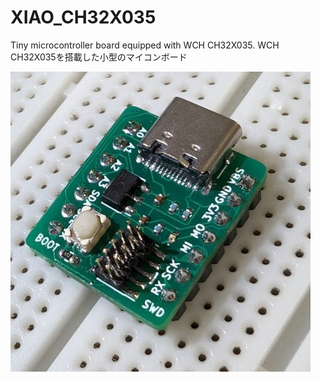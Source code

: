 # XIAO_CH32X035
 Tiny microcontroller board equipped with WCH CH32X035. WCH CH32X035を搭載した小型のマイコンボード

![マイコンボード外観](board_overview.jpg)